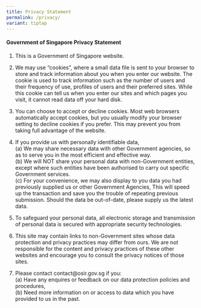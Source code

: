 ```yaml
---
title: Privacy Statement
permalink: /privacy/
variant: tiptap
---
```

<h4><strong>Government of Singapore Privacy Statement</strong></h4>
<ol data-tight="true" class="tight">
<li>
<p>This is a Government of Singapore website.
<br>
</p>
</li>
<li>
<p>We may use “cookies”, where a small data file is sent to your browser
to store and track information about you when you enter our website. The
cookie is used to track information such as the number of users and their
frequency of use, profiles of users and their preferred sites. While this
cookie can tell us when you enter our sites and which pages you visit,
it cannot read data off your hard disk.
<br>
</p>
</li>
<li>
<p>You can choose to accept or decline cookies. Most web browsers automatically
accept cookies, but you usually modify your browser setting to decline
cookies if you prefer. This may prevent you from taking full advantage
of the website.
<br>
</p>
</li>
<li>
<p>If you provide us with personally identifiable data,
<br>(a) We may share necessary data with other Government agencies, so as
to serve you in the most efficient and effective way.
<br>(b) We will NOT share your personal data with non-Government entities,
except where such entities have been authorised to carry out specific Government
services.
<br>(c) For your convenience, we may also display to you data you had previously
supplied us or other Government Agencies, This will speed up the transaction
and save you the trouble of repeating previous submission. Should the data
be out-of-date, please supply us the latest data.
<br>
</p>
</li>
<li>
<p>To safeguard your personal data, all electronic storage and transmission
of personal data is secured with appropriate security technologies.
<br>
</p>
</li>
<li>
<p>This site may contain links to non-Government sites whose data protection
and privacy practices may differ from ours. We are not responsible for
the content and privacy practices of these other websites and encourage
you to consult the privacy notices of those sites.
<br>
</p>
</li>
<li>
<p>Please contact&nbsp;contact@osir.gov.sg&nbsp;if you:
<br>(a) Have any enquires or feedback on our data protection policies and
procedures,
<br>(b) Need more information on or access to data which you have provided
to us in the past.</p>
</li>
</ol>
<p></p>